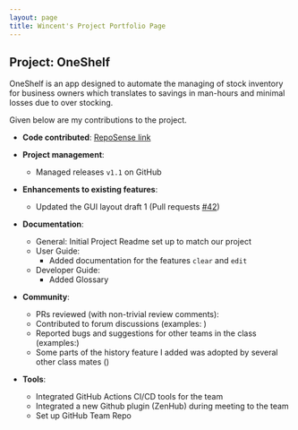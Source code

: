 ```yaml
---
layout: page
title: Wincent's Project Portfolio Page
---
```


## Project: OneShelf

OneShelf is an app designed to automate the managing of stock inventory for business owners which translates to savings in man-hours and minimal losses due to over stocking.

Given below are my contributions to the project.

* **Code contributed**: [RepoSense link](https://nus-cs2103-ay2021s1.github.io/tp-dashboard/#breakdown=true&search=&sort=groupTitle&sortWithin=title&since=2020-08-14&timeframe=commit&mergegroup=&groupSelect=groupByRepos&checkedFileTypes=docs~functional-code~test-code~other&tabOpen=true&tabType=authorship&tabAuthor=Wincenttjoi&tabRepo=AY2021S1-CS2103T-T12-1%2Ftp%5Bmaster%5D&authorshipIsMergeGroup=false&authorshipFileTypes=functional-code~test-code)

* **Project management**:
  * Managed releases `v1.1` on GitHub

* **Enhancements to existing features**:
  * Updated the GUI layout draft 1 (Pull requests [\#42](https://github.com/AY2021S1-CS2103T-T12-1/tp/pull/42))

* **Documentation**:
  * General: Initial Project Readme set up to match our project
  * User Guide:
    * Added documentation for the features `clear` and `edit`
  * Developer Guide: 
    * Added Glossary

* **Community**:
  * PRs reviewed (with non-trivial review comments): 
  * Contributed to forum discussions (examples: )
  * Reported bugs and suggestions for other teams in the class (examples:)
  * Some parts of the history feature I added was adopted by several other class mates ()

* **Tools**:
  * Integrated GitHub Actions CI/CD tools for the team
  * Integrated a new Github plugin (ZenHub) during meeting to the team
  * Set up GitHub Team Repo
